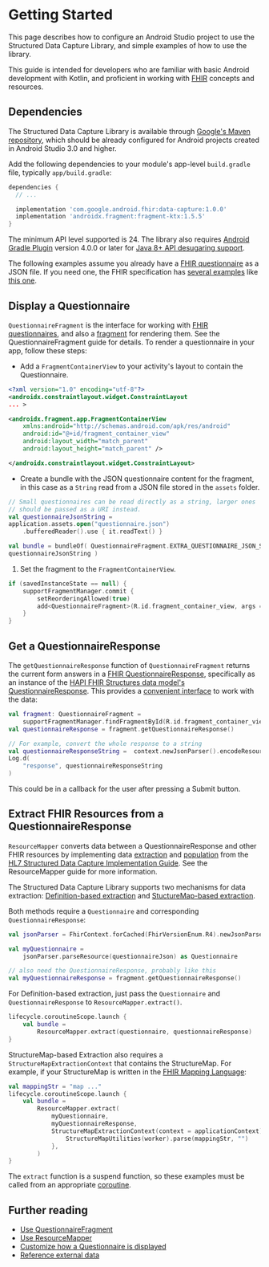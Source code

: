 # Getting Started

This page describes how to configure an Android Studio project to use the
Structured Data Capture Library, and simple examples of how to use the library.

This guide is intended for developers who are familiar with basic Android
development with Kotlin, and proficient in working with
[FHIR](http://hl7.org/fhir/) concepts and resources.

## Dependencies

The Structured Data Capture Library is available through
[Google's Maven repository](https://maven.google.com/web/index.html), which
should be already configured for Android projects created in Android Studio 3.0
and higher.

Add the following dependencies to your module's app-level `build.gradle` file,
typically `app/build.gradle`:

```gradle
dependencies {
  // ...

  implementation 'com.google.android.fhir:data-capture:1.0.0'
  implementation 'androidx.fragment:fragment-ktx:1.5.5'
}
```

The minimum API level supported is 24. The library also requires
[Android Gradle Plugin](https://developer.android.com/studio/releases/gradle-plugin)
version 4.0.0 or later for
[Java 8+ API desugaring support](https://developer.android.com/studio/write/java8-support#library-desugaring).

The following examples assume you already have a
[FHIR questionnaire](https://www.hl7.org/fhir/questionnaire.html) as a JSON
file. If you need one, the FHIR specification has
[several examples](https://www.hl7.org/fhir/questionnaire-examples.html) like
[this one](https://www.hl7.org/fhir/questionnaire-example-f201-lifelines.json).

## Display a Questionnaire

`QuestionnaireFragment` is the interface for working with
[FHIR questionnaires](https://www.hl7.org/fhir/questionnaire.html), and also a
[fragment](https://developer.android.com/guide/fragments) for rendering them.
See the QuestionnaireFragment guide for details. To render a questionnaire in
your app, follow these steps:

* Add a `FragmentContainerView` to your activity's layout to contain the
    Questionnaire.

```xml
<?xml version="1.0" encoding="utf-8"?>
<androidx.constraintlayout.widget.ConstraintLayout
... >

<androidx.fragment.app.FragmentContainerView
    xmlns:android="http://schemas.android.com/apk/res/android"
    android:id="@+id/fragment_container_view"
    android:layout_width="match_parent"
    android:layout_height="match_parent" />

</androidx.constraintlayout.widget.ConstraintLayout>
```

* Create a bundle with the JSON questionnaire content for the fragment, in
    this case as a `String` read from a JSON file stored in the `assets` folder.

```kotlin
// Small questionnaires can be read directly as a string, larger ones
// should be passed as a URI instead.
val questionnaireJsonString =
application.assets.open("questionnaire.json")
    .bufferedReader().use { it.readText() }

val bundle = bundleOf( QuestionnaireFragment.EXTRA_QUESTIONNAIRE_JSON_STRING to
questionnaireJsonString )
```

1. Set the fragment to the `FragmentContainerView`.

```kotlin
if (savedInstanceState == null) {
    supportFragmentManager.commit {
        setReorderingAllowed(true)
        add<QuestionnaireFragment>(R.id.fragment_container_view, args = bundle)
    }
}
```

## Get a QuestionnaireResponse

The `getQuestionnaireResponse` function of `QuestionnaireFragment` returns the
current form answers in a
[FHIR QuestionnaireResponse](http://www.hl7.org/fhir/questionnaireresponse.html),
specifically as an instance of the
[HAPI FHIR Structures data model's QuestionnaireResponse](https://hapifhir.io/hapi-fhir/apidocs/hapi-fhir-structures-r4/org/hl7/fhir/r4/model/QuestionnaireResponse.html).
This provides a
[convenient interface](https://hapifhir.io/hapi-fhir/docs/model/working_with_resources.html)
to work with the data:

```kotlin
val fragment: QuestionnaireFragment =
    supportFragmentManager.findFragmentById(R.id.fragment_container_view) as QuestionnaireFragment
val questionnaireResponse = fragment.getQuestionnaireResponse()

// For example, convert the whole response to a string
val questionnaireResponseString =  context.newJsonParser().encodeResourceToString(questionnaireResponse)
Log.d(
    "response", questionnaireResponseString
)
```

This could be in a callback for the user after pressing a Submit button.

## Extract FHIR Resources from a QuestionnaireResponse

`ResourceMapper` converts data between a QuestionnaireResponse and other FHIR
resources by implementing data
[extraction](http://build.fhir.org/ig/HL7/sdc/extraction.html) and
[population](http://build.fhir.org/ig/HL7/sdc/populate.html) from the
[HL7 Structured Data Capture Implementation Guide](http://build.fhir.org/ig/HL7/sdc/).
See the ResourceMapper guide for more information.

The Structured Data Capture Library supports two mechanisms for data extraction:
[Definition-based extraction](http://hl7.org/fhir/uv/sdc/extraction.html#definition-based-extraction)
and
[StuctureMap-based extraction](http://hl7.org/fhir/uv/sdc/extraction.html#structuremap-based-extraction).

Both methods require a `Questionnaire` and corresponding
`QuestionnaireResponse`:

```kotlin
val jsonParser = FhirContext.forCached(FhirVersionEnum.R4).newJsonParser()

val myQuestionnaire =
    jsonParser.parseResource(questionnaireJson) as Questionnaire

// also need the QuestionnaireResponse, probably like this
val myQuestionnaireResponse = fragment.getQuestionnaireResponse()
```

For Definition-based extraction, just pass the `Questionnaire` and
`QuestionnaireResponse` to `ResourceMapper.extract()`.

```kotlin
lifecycle.coroutineScope.launch {
    val bundle =
        ResourceMapper.extract(questionnaire, questionnaireResponse)
}
```

StructureMap-based Extraction also requires a `StructureMapExtractionContext`
that contains the StructureMap. For example, if your StructureMap is written in
the [FHIR Mapping Language](http://hl7.org/fhir/R4/mapping-language.html):

```kotlin
val mappingStr = "map ..."
lifecycle.coroutineScope.launch {
    val bundle =
        ResourceMapper.extract(
            myQuestionnaire,
            myQuestionnaireResponse,
            StructureMapExtractionContext(context = applicationContext) { _, worker ->
                StructureMapUtilities(worker).parse(mappingStr, "")
            },
        )
}
```

The `extract` function is a suspend function, so these examples must be called
from an appropriate
[coroutine](https://developer.android.com/kotlin/coroutines).

## Further reading

* [Use QuestionnaireFragment](Use-QuestionnaireFragment.md)
* [Use ResourceMapper](Use-ResourceMapper.md)
* [Customize how a Questionnaire is displayed](Customize-how-a-Questionnaire-is-displayed.md)
* [Reference external data](Reference-external-data.md)
